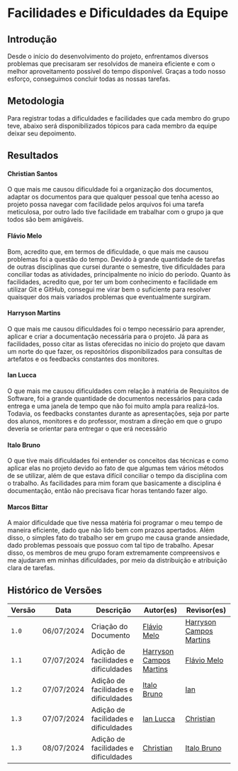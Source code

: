 # Facilidades e Dificuldades da Equipe

## Introdução

Desde o início do desenvolvimento do projeto, enfrentamos diversos problemas que precisaram ser resolvidos de maneira eficiente e com o melhor aproveitamento possível do tempo disponível. Graças a todo nosso esforço, conseguimos concluir todas as nossas tarefas.

## Metodologia

Para registrar todas a dificuldades e facilidades que cada membro do grupo teve, abaixo será disponibilizados tópicos para cada membro da equipe deixar seu depoimento.

## Resultados

#### Christian Santos

O que mais me causou dificuldade foi a organização dos documentos, adaptar os documentos para que qualquer pessoal que tenha acesso ao projeto possa navegar com facilidade pelos arquivos foi uma tarefa meticulosa, por outro lado tive facilidade em trabalhar com o grupo ja que todos são bem amigáveis.

#### Flávio Melo

Bom, acredito que, em termos de dificuldade, o que mais me causou problemas foi a questão do tempo. Devido à grande quantidade de tarefas de outras disciplinas que cursei durante o semestre, tive dificuldades para conciliar todas as atividades, principalmente no início do período. Quanto às facilidades, acredito que, por ter um bom conhecimento e facilidade em utilizar Git e GitHub, consegui me virar bem o suficiente para resolver quaisquer dos mais variados problemas que eventualmente surgiram.

#### Harryson Martins

O que mais me causou dificuldades foi o tempo necessário para aprender, aplicar e criar a documentação necessária para o projeto. Já para as facilidades, posso citar as listas oferecidas no inicio do projeto que davam um norte do que fazer, os repositórios disponibilizados para consultas de artefatos e os feedbacks constantes dos monitores.

#### Ian Lucca

O que mais me causou dificuldades com relação à matéria de Requisitos de Software, foi a grande quantidade de documentos necessários para cada entrega e uma janela de tempo que não foi muito ampla para realizá-los. Todavia, os feedbacks constantes durante as apresentações, seja por parte dos alunos, monitores e do professor, mostram a direção em que o grupo deveria se orientar para entregar o que erá necessário

#### Italo Bruno

O que tive mais dificuldades foi entender os conceitos das técnicas e como aplicar elas no projeto devido ao fato de que algumas tem vários métodos de se utilizar, além de que estava difícil conciliar o tempo da disciplina com o trabalho. As facilidades para mim foram que basicamente a disciplina é documentação, então não precisava ficar horas tentando fazer algo.

#### Marcos Bittar

A maior dificuldade que tive nessa matéria foi programar o meu tempo de maneira eficiente, dado que não lido bem com prazos apertados. Além disso, o simples fato do trabalho ser em grupo me causa grande ansiedade, dado problemas pessoais que possuo com tal tipo de trabalho. Apesar disso, os membros de meu grupo foram extremamente compreensivos e me ajudaram em minhas dificuldades, por meio da distribuição e atribuição clara de tarefas.

## Histórico de Versões

| Versão | Data   | Descrição | Autor(es) | Revisor(es)     |
| ------ | ---------- | ---------------- | ------------------ | ----------- |
| `1.0`    | 06/07/2024 | Criação do Documento | [Flávio Melo](https://github.com/flavioovatsug) | [Harryson Campos Martins](https://github.com/harry-cmartin)|
|`1.1`|07/07/2024| Adição de facilidades e dificuldades |[Harryson Campos Martins](https://github.com/harry-cmartin)|[Flávio Melo](https://github.com/flavioovatsug)|
|`1.2`|07/07/2024| Adição de facilidades e dificuldades |[Italo Bruno](https://github.com/italobrunom)|[Ian](https://github.com/IanLucca12)|
|`1.3`|07/07/2024| Adição de facilidades e dificuldades |[Ian Lucca](https://github.com/IanLucca12)|[Christian](https://github.com/crstyhs)|
|`1.3`|08/07/2024| Adição de facilidades e dificuldades |[Christian](https://github.com/crstyhs)|[Italo Bruno](https://github.com/italobrunom)|

